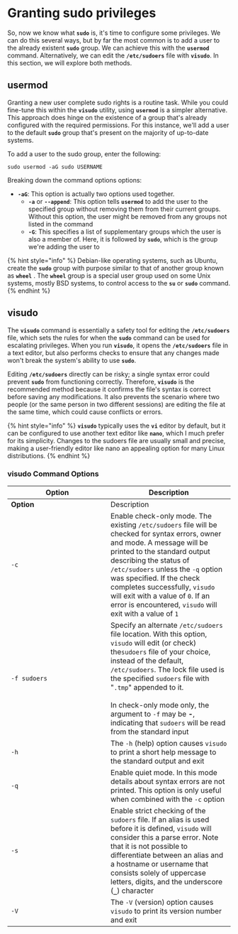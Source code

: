 # Granting sudo privileges

So, now we know what **`sudo`** is, it's time to configure some privileges. We can do this several ways, but by far the most common is to add a user to the already existent **`sudo`** group. We can achieve this with the **`usermod`** command. Alternatively, we can edit the **`/etc/sudoers`** file with **`visudo`**. In this section, we will explore both methods.



## usermod

Granting a new user complete sudo rights is a routine task. While you could fine-tune this within the **`visudo`** utility, using **`usermod`** is a simpler alternative. This approach does hinge on the existence of a group that's already configured with the required permissions. For this instance, we'll add a user to the default **`sudo`** group that's present on the majority of up-to-date systems.

To add a user to the sudo group, enter the following:

```
sudo usermod -aG sudo USERNAME
```

Breaking down the command options options:

* **`-aG`**: This option is actually two options used together.
  * **`-a`** or **`--append`**: This option tells **`usermod`** to add the user to the specified group without removing them from their current groups. Without this option, the user might be removed from any groups not listed in the command
  * **`-G`**: This specifies a list of supplementary groups which the user is also a member of. Here, it is followed by **`sudo`**, which is the group we're adding the user to

{% hint style="info" %}
Debian-like operating systems, such as Ubuntu, create the **`sudo`** group with purpose similar to that of another group known as **`wheel`** . The **`wheel`** group is a special user group used on some Unix systems, mostly BSD systems, to control access to the **`su`** or **`sudo`** command.
{% endhint %}



## visudo

The **`visudo`** command is essentially a safety tool for editing the **`/etc/sudoers`** file, which sets the rules for when the **`sudo`** command can be used for escalating privileges. When you run **`visudo`**, it opens the **`/etc/sudoers`** file in a text editor, but also performs checks to ensure that any changes made won't break the system's ability to use **`sudo`**.

Editing **`/etc/sudoers`** directly can be risky; a single syntax error could prevent **`sudo`** from functioning correctly. Therefore, **`visudo`** is the recommended method because it confirms the file's syntax is correct before saving any modifications. It also prevents the scenario where two people (or the same person in two different sessions) are editing the file at the same time, which could cause conflicts or errors.

{% hint style="info" %}
**`visudo`** typically uses the **`vi`** editor by default, but it can be configured to use another text editor like **`nano`**, which I much prefer for its simplicity. Changes to the sudoers file are usually small and precise, making a user-friendly editor like nano an appealing option for many Linux distributions.
{% endhint %}

### visudo Command Options

<table data-header-hidden><thead><tr><th width="209">Option</th><th>Description</th></tr></thead><tbody><tr><td><strong>Option</strong></td><td>Description</td></tr><tr><td><code>-c</code></td><td>Enable check-only mode. The existing <code>/etc/sudoers</code> file will be checked for syntax errors, owner and mode. A message will be printed to the standard output describing the status of <code>/etc/sudoers</code> unless the <code>-q</code> option was specified. If the check completes successfully, <code>visudo</code> will exit with a value of <code>0</code>. If an error is encountered, <code>visudo</code> will exit with a value of <code>1</code></td></tr><tr><td><code>-f sudoers</code></td><td>Specify an alternate <code>/etc/sudoers</code> file location. With this option, <code>visudo</code> will edit (or check) the<code>sudoers</code> file of your choice, instead of the default, <code>/etc/sudoers</code>. The lock file used is the specified <code>sudoers</code> file with "<code>.tmp</code>" appended to it. <br><br>In check-only mode only, the argument to <code>-f</code> may be <strong>-</strong>, indicating that <code>sudoers</code> will be read from the standard input</td></tr><tr><td><code>-h</code></td><td>The <code>-h</code> (help) option causes <code>visudo</code> to print a short help message to the standard output and exit</td></tr><tr><td><code>-q</code></td><td>Enable quiet mode. In this mode details about syntax errors are not printed. This option is only useful when combined with the <code>-c</code> option</td></tr><tr><td><code>-s</code></td><td>Enable strict checking of the <code>sudoers</code> file. If an alias is used before it is defined, <code>visudo</code> will consider this a parse error. Note that it is not possible to differentiate between an alias and a hostname or username that consists solely of uppercase letters, digits, and the underscore (<strong><code>_</code></strong>) character</td></tr><tr><td><code>-V</code></td><td>The <code>-V</code> (version) option causes <code>visudo</code> to print its version number and exit</td></tr></tbody></table>
